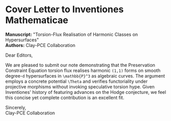 # Cover Letter to Inventiones Mathematicae

**Manuscript:** "Torsion-Flux Realisation of Harmonic Classes on Hypersurfaces"  
**Authors:** Clay-PCE Collaboration

Dear Editors,

We are pleased to submit our note demonstrating that the Preservation Constraint Equation torsion flux realises harmonic `(1,1)` forms on smooth degree-`d` hypersurfaces in `\mathbb{P}^3` as algebraic curves. The argument employs a concrete potential `\Theta` and verifies functoriality under projective morphisms without invoking speculative torsion hype. Given Inventiones' history of featuring advances on the Hodge conjecture, we feel this concise yet complete contribution is an excellent fit.

Sincerely,  
Clay-PCE Collaboration
